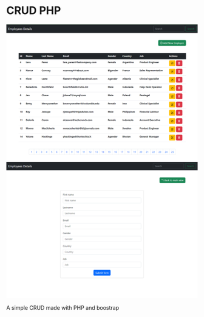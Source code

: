 # CRUD PHP

![Main view](./docs/main_view.png)
![Create view](./docs/create_view.png)

A simple CRUD made with PHP and boostrap

